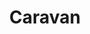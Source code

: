 ---
title: "Caravan"
summary: "UK Progressive rock band from Canterbury, Kent. formed in January 1968 by , , and . Dave left in August 1971 and was replaced by . Steve left with Richard in July 1972 when , Stuart Evans and joined. Stuart was repleced by in February 1973 and Derek by the return of in April 1973. FIRST PUBLIC APPEARANCE - Middle Earth Club, Covent Garden, London, June 1968"
image: "caravan.jpg"
---